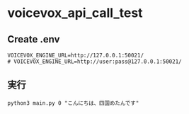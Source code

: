 # voicevox_api_call_test

## Create .env
```
VOICEVOX_ENGINE_URL=http://127.0.0.1:50021/
# VOICEVOX_ENGINE_URL=http://user:pass@127.0.0.1:50021/
```

## 実行

```shell
python3 main.py 0 "こんにちは、四国めたんです"
```

